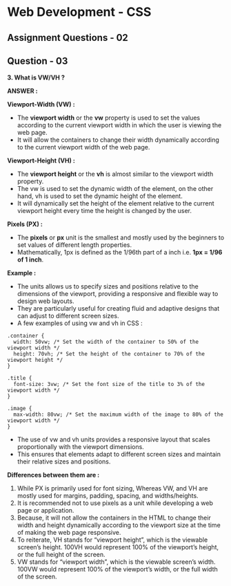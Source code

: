 # **Web Development - CSS**
## **Assignment Questions - 02**
## **Question - 03**

**3. What is VW/VH ?**

**ANSWER :**

**Viewport-Width (VW) :**
- The **viewport width** or the **vw** property is used to set the values according to the current viewport width in which the user is viewing the web page. 
- It will allow the containers to change their width dynamically according to the current viewport width of the web page.

**Viewport-Height (VH) :**
- The **viewport height** or the **vh** is almost similar to the viewport width property. 
- The vw is used to set the dynamic width of the element, on the other hand, vh is used to set the dynamic height of the element. 
- It will dynamically set the height of the element relative to the current viewport height every time the height is changed by the user.

**Pixels (PX) :** 
- The **pixels** or **px** unit is the smallest and mostly used by the beginners to set values of different length properties. 
- Mathematically, 1px is defined as the 1/96th part of a inch i.e. **1px = 1/96 of 1 inch**.


**Example :**
- The units allows us to specify sizes and positions relative to the dimensions of the viewport, providing a responsive and flexible way to design web layouts. 
- They are particularly useful for creating fluid and adaptive designs that can adjust to different screen sizes.
- A few examples of using vw and vh in CSS :
```
.container {
  width: 50vw; /* Set the width of the container to 50% of the viewport width */
  height: 70vh; /* Set the height of the container to 70% of the viewport height */
}

.title {
  font-size: 3vw; /* Set the font size of the title to 3% of the viewport width */
}

.image {
  max-width: 80vw; /* Set the maximum width of the image to 80% of the viewport width */
}
```
- The use of vw and vh units provides a responsive layout that scales proportionally with the viewport dimensions. 
- This ensures that elements adapt to different screen sizes and maintain their relative sizes and positions.


**Differences between them are :**

1. While PX is primarily used for font sizing, Whereas VW, and VH are mostly used for margins, padding, spacing, and widths/heights.
2. It is recommended not to use pixels as a unit while developing a web page or application. 
3. Because, it will not allow the containers in the HTML to change their width and height dynamically according to the viewport size at the time of making the web page responsive.
4. To reiterate, VH stands for “viewport height”, which is the viewable screen’s height. 100VH would represent 100% of the viewport’s height, or the full height of the screen.
5. VW stands for “viewport width”, which is the viewable screen’s width. 100VW would represent 100% of the viewport’s width, or the full width of the screen.

